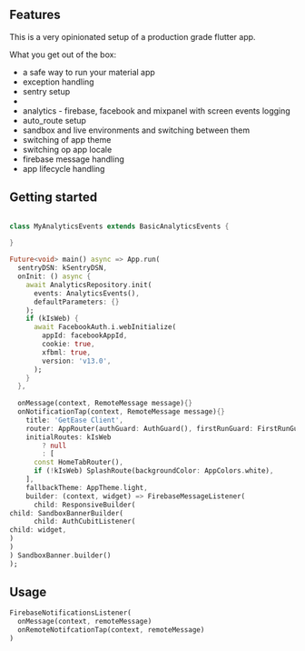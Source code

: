 ## Features

This is a very opinionated setup of a production grade flutter app.

What you get out of the box:

- a safe way to run your material app
- exception handling
- sentry setup
- 
- analytics - firebase, facebook and mixpanel with screen events logging
- auto_route setup
- sandbox and live environments and switching between them
- switching of app theme
- switching op app locale
- firebase message handling
- app lifecycle handling

## Getting started


```dart

class MyAnalyticsEvents extends BasicAnalyticsEvents {
  
}

Future<void> main() async => App.run(
  sentryDSN: kSentryDSN,
  onInit: () async {
    await AnalyticsRepository.init(
      events: AnalyticsEvents(),
      defaultParameters: {}
    );
    if (kIsWeb) {
      await FacebookAuth.i.webInitialize(
        appId: facebookAppId,
        cookie: true,
        xfbml: true,
        version: 'v13.0',
      );
    }
  },
    
  onMessage(context, RemoteMessage message){}
  onNotificationTap(context, RemoteMessage message){}
    title: 'GetEase Client',
    router: AppRouter(authGuard: AuthGuard(), firstRunGuard: FirstRunGuard()),
    initialRoutes: kIsWeb
        ? null
        : [
      const HomeTabRouter(),
      if (!kIsWeb) SplashRoute(backgroundColor: AppColors.white),
    ],
    fallbackTheme: AppTheme.light,
    builder: (context, widget) => FirebaseMessageListener(
      child: ResponsiveBuilder(
child: SandboxBannerBuilder(
      child: AuthCubitListener(
child: widget,
)
)
) SandboxBanner.builder()
);
```

## Usage


```dart
FirebaseNotificationsListener(
  onMessage(context, remoteMessage)
  onRemoteNotifcationTap(context, remoteMessage)
)
```
